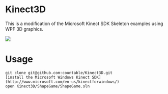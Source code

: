 Kinect3D
========

This is a modification of the Microsoft Kinect SDK Skeleton examples using WPF 3D graphics.

<img src="https://github.com/countable/Kinect3D/raw/master/screenshot.png" />

# Usage #
````
git clone git@github.com:countable/Kinect3D.git
[install the Microsoft Windows Kinect SDK](http://www.microsoft.com/en-us/kinectforwindows/)
open Kinect3D/ShapeGame/ShapeGame.sln
````
